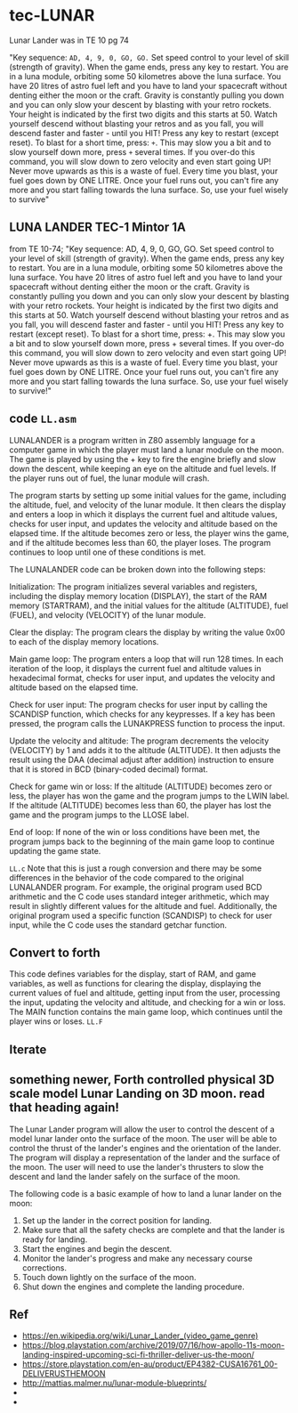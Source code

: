 # tec-LUNAR

Lunar Lander was in TE 10 pg 74

"Key sequence: `AD, 4, 9, 0, GO, GO.`
Set speed control to your level of skill (strength of gravity). When
the game ends, press any key to restart.
You are in a luna module, orbiting some 50 kilometres above the luna
surface. You have 20 litres of astro fuel left and you have to land your
spacecraft without denting either the moon or the craft.
Gravity is constantly pulling you down and you can only slow your
descent by blasting with your retro rockets.
Your height is indicated by the first two digits and this starts at 50.
Watch yourself descend without blasting your retros and as you fall, you
will descend faster and faster - until you HIT!
Press any key to restart (except reset). To blast for a short time, press:
`+`. This may slow you a bit and to slow yourself down more, press `+`
several times. If you over-do this command, you will slow down to zero
velocity and even start going UP! Never move upwards as this is a waste
of fuel.
Every time you blast, your fuel goes down by ONE LITRE. Once your fuel
runs out, you can't fire any more and you start falling towards the luna
surface.
So, use your fuel wisely to survive"




## LUNA LANDER TEC-1 Mintor 1A
from TE 10-74; "Key sequence: AD, 4, 9, 0, GO, GO.
Set speed control to your level of skill (strength of gravity). When
the game ends, press any key to restart.
You are in a luna module, orbiting some 50 kilometres above the luna
surface. You have 20 litres of astro fuel left and you have to land your
spacecraft without denting either the moon or the craft.
Gravity is constantly pulling you down and you can only slow your
descent by blasting with your retro rockets.
Your height is indicated by the first two digits and this starts at 50.
Watch yourself descend without blasting your retros and as you fall, you
will descend faster and faster - until you HIT!
Press any key to restart (except reset). To blast for a short time, press:
+. This may slow you a bit and to slow yourself down more, press +
several times. If you over-do this command, you will slow down to zero
velocity and even start going UP! Never move upwards as this is a waste
of fuel.
Every time you blast, your fuel goes down by ONE LITRE. Once your fuel
runs out, you can't fire any more and you start falling towards the luna
surface.
So, use your fuel wisely to survive!"

## code ```LL.asm```
LUNALANDER is a program written in Z80 assembly language for a computer game in which the player must land a lunar module on the moon. The game is played by using the + key to fire the engine briefly and slow down the descent, while keeping an eye on the altitude and fuel levels. If the player runs out of fuel, the lunar module will crash.

The program starts by setting up some initial values for the game, including the altitude, fuel, and velocity of the lunar module. It then clears the display and enters a loop in which it displays the current fuel and altitude values, checks for user input, and updates the velocity and altitude based on the elapsed time. If the altitude becomes zero or less, the player wins the game, and if the altitude becomes less than 60, the player loses. The program continues to loop until one of these conditions is met.

The LUNALANDER code can be broken down into the following steps:

Initialization: The program initializes several variables and registers, including the display memory location (DISPLAY), the start of the RAM memory (STARTRAM), and the initial values for the altitude (ALTITUDE), fuel (FUEL), and velocity (VELOCITY) of the lunar module.

Clear the display: The program clears the display by writing the value 0x00 to each of the display memory locations.

Main game loop: The program enters a loop that will run 128 times. In each iteration of the loop, it displays the current fuel and altitude values in hexadecimal format, checks for user input, and updates the velocity and altitude based on the elapsed time.

Check for user input: The program checks for user input by calling the SCANDISP function, which checks for any keypresses. If a key has been pressed, the program calls the LUNAKPRESS function to process the input.

Update the velocity and altitude: The program decrements the velocity (VELOCITY) by 1 and adds it to the altitude (ALTITUDE). It then adjusts the result using the DAA (decimal adjust after addition) instruction to ensure that it is stored in BCD (binary-coded decimal) format.

Check for game win or loss: If the altitude (ALTITUDE) becomes zero or less, the player has won the game and the program jumps to the LWIN label. If the altitude (ALTITUDE) becomes less than 60, the player has lost the game and the program jumps to the LLOSE label.

End of loop: If none of the win or loss conditions have been met, the program jumps back to the beginning of the main game loop to continue updating the game state.

``LL.c`` Note that this is just a rough conversion and there may be some differences in the behavior of the code compared to the original LUNALANDER program. For example, the original program used BCD arithmetic and the C code uses standard integer arithmetic, which may result in slightly different values for the altitude and fuel. Additionally, the original program used a specific function (SCANDISP) to check for user input, while the C code uses the standard getchar function.

## Convert to forth
This code defines variables for the display, start of RAM, and game variables, as well as functions for clearing the display, displaying the current values of fuel and altitude, getting input from the user, processing the input, updating the velocity and altitude, and checking for a win or loss. The MAIN function contains the main game loop, which continues until the player wins or loses. ```LL.F```



## Iterate
## something newer, Forth controlled physical 3D scale model Lunar Landing on 3D moon. read that heading again! 

The Lunar Lander program will allow the user to control the descent of a model lunar lander onto the surface of the moon. The user will be able to control the thrust of the lander's engines and the orientation of the lander. The program will display a representation of the lander and the surface of the moon. The user will need to use the lander's thrusters to slow the descent and land the lander safely on the surface of the moon.


The following code is a basic example of how to land a lunar lander on the moon:
1. Set up the lander in the correct position for landing.
2. Make sure that all the safety checks are complete and that the lander is ready for landing.
3. Start the engines and begin the descent.
4. Monitor the lander's progress and make any necessary course corrections.
5. Touch down lightly on the surface of the moon.
6. Shut down the engines and complete the landing procedure.


## Ref
- https://en.wikipedia.org/wiki/Lunar_Lander_(video_game_genre)
- https://blog.playstation.com/archive/2019/07/16/how-apollo-11s-moon-landing-inspired-upcoming-sci-fi-thriller-deliver-us-the-moon/
- https://store.playstation.com/en-au/product/EP4382-CUSA16761_00-DELIVERUSTHEMOON
- http://mattias.malmer.nu/lunar-module-blueprints/
- 
- 




